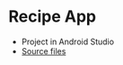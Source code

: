 # Recipe App
- Project in Android Studio
- [Source files](https://github.com/simon-bonnedahl/TDDE43/tree/main/Projekt/app/src/main/java/com/example/projekt)

